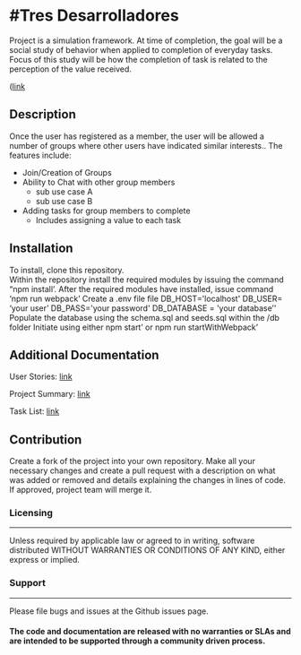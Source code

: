 #Tres Desarrolladores
======================
Project is a simulation framework.  At time of completion, the goal will be a social study of behavior when applied to completion of everyday tasks.  Focus of this study will be how the completion of task is related to the perception of the value received.

([link](https://docs.google.com/document/d/10IqDIRzSWmF7BDJJiWpJ5Ma5JCNU81roGJ4cHwPvKoc/edit?usp=sharing)

## Description
Once the user has registered as a member, the user will be allowed a number of groups where other users have indicated similar interests..  The features include:  
- Join/Creation of Groups
- Ability to Chat with other group members
  - sub use case A
  - sub use case B
- Adding tasks  for group members to complete
   - Includes assigning a value to each task

## Installation
To install, clone this repository.  
Within the repository install the required modules by issuing the command “npm install’.
After the required modules have installed, issue command ‘npm run webpack’
Create a .env file file 
DB_HOST='localhost'
DB_USER= ‘your user’
DB_PASS='your password'
DB_DATABASE = 'your database’'
Populate the database using the schema.sql and seeds.sql within the /db folder
Initiate using either npm start’ or npm run startWithWebpack’

## Additional Documentation
User Stories:
[link](https://docs.google.com/document/d/10IqDIRzSWmF7BDJJiWpJ5Ma5JCNU81roGJ4cHwPvKoc/edit?usp=sharing)

Project Summary:
[link](https://docs.google.com/document/d/1BPKl1S4Bamxk72B3B_FE4_GigqVTLiJpA9bGmqoWhMM/edit?usp=sharing)

Task List:
[link](https://trello.com/b/Zw1Zbngf/project)

## Contribution
Create a fork of the project into your own repository. Make all your necessary changes and create a pull request with a description on what was added or removed and details explaining the changes in lines of code. If approved, project team will merge it.

### Licensing
---------
Unless required by applicable law or agreed to in writing, software distributed WITHOUT WARRANTIES OR CONDITIONS OF ANY KIND, either express or implied.  


### Support
-------
Please file bugs and issues at the Github issues page. 
#### The code and documentation are released with no warranties or SLAs and are intended to be supported through a community driven process.
